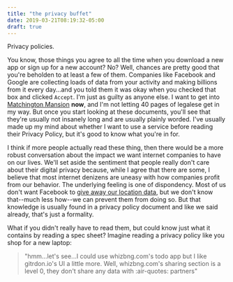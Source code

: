 ```yaml
---
title: "the privacy buffet"
date: 2019-03-21T08:19:32-05:00
draft: true
---
```


Privacy policies.

You know, those things you agree to all the time when you download a new app or sign up for a new account? No? Well, chances are pretty good that you're beholden to at least a few of them.  Companies like Facebook and Google are collecting loads of data from your activity and making billions from it every day...and you told them it was okay when you checked that box and clicked `Accept`. I'm just as guilty as anyone else. I want to get into [Matchington Mansion](https://itunes.apple.com/us/app/matchington-mansion/id1216575026?mt=8) __now__, and I'm not letting 40 pages of legalese get in my way.  But once you start looking at these documents, you'll see that they're usually not insanely long and are usually plainly worded. I've usually made up my mind about whether I want to use a service before reading their Privacy Policy, but it's good to know what you're in for.

I think if more people actually read these thing, then there would be a more robust conversation about the impact we want internet companies to have on our lives.  We'll set aside the sentiment that people really don't care about their digital privacy because, while I agree that there are some, I believe that most internet denizens are uneasy with how companies profit from our behavior. The underlying feeling is one of dispondency. Most of us don't want Facebook to [give away our location data](https://www.theatlantic.com/technology/archive/2018/12/facebooks-failures-and-also-its-problems-leaking-data/578599/), but we don't know that--much less how--we can prevent them from doing so. But that knowledge is usually found in a privacy policy document and like we said already, that's just a formality.

What if you didn't really have to read them, but could know just what it contains by reading a spec sheet?  Imagine reading a privacy policy like you shop for a new laptop:

> "hmm...let's see...I could use whizbng.com's todo app but I like gitrdon.io's UI a little more. Well, whizbng.com's sharing section is a level 0, they don't share any data with :air-quotes: partners"
